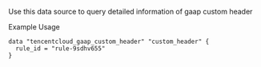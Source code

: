 Use this data source to query detailed information of gaap custom header

Example Usage

```hcl
data "tencentcloud_gaap_custom_header" "custom_header" {
  rule_id = "rule-9sdhv655"
}
```